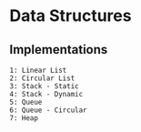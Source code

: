 # Data Structures

## Implementations

	1: Linear List
	2: Circular List
	3: Stack - Static
	4: Stack - Dynamic
	5: Queue
	6: Queue - Circular
	7: Heap